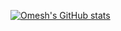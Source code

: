 [![Omesh's GitHub stats](https://github-readme-stats.vercel.app/api?username=omesh-s&show_icons=true&theme=dark)](https://github.com/omesh-s/github-readme-stats)
